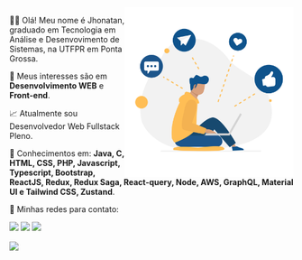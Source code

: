 <img src="https://raw.githubusercontent.com/JhonnK08/JhonnK08/main/network-illustration.svg" min-width="300px" max-width="300px" width="300px" align="right" alt="Computador Jhonatan">

<p align="left"> 
  👨‍💻 Olá! Meu nome é Jhonatan, graduado em Tecnologia em Análise e Desenvovimento de Sistemas, na UTFPR em Ponta Grossa.
</p>

<p align="left">
  💬 Meus interesses são em <strong>Desenvolvimento WEB</strong> e <strong>Front-end</strong>.
</p>

<p align="left">
  📈 Atualmente sou Desenvolvedor Web Fullstack Pleno.
</p>

<p align="left">
  🚀 Conhecimentos em: <strong>Java, C, HTML, CSS, PHP, Javascript, Typescript, Bootstrap, 
  ReactJS, Redux, Redux Saga, React-query, Node, AWS, GraphQL, Material UI e Tailwind CSS, Zustand</strong>.
</p>

<p align="left">
  💌 Minhas redes para contato:
</p>

<p align="left">
  <a href="mailto:jhonnkonopp@gmail.com" alt="Gmail">
  <img src="https://img.shields.io/badge/-Gmail-FF0000?style=flat-square&labelColor=FF0000&logo=gmail&logoColor=white&link=mailto:jhonnkonopp@gmail.com" /></a>

  <a href="https://www.linkedin.com/in/jhonatan-konopp/" alt="Linkedin">
  <img src="https://img.shields.io/badge/-Linkedin-0e76a8?style=flat-square&logo=Linkedin&logoColor=white&link=https://www.linkedin.com/in/jhonatan-konopp/" /></a>

  <a href="https://www.instagram.com/jhonnkonopp/" alt="Instagram">
  <img src="https://img.shields.io/badge/-Instagram-DF0174?style=flat-square&labelColor=DF0174&logo=instagram&logoColor=white&link=https://www.instagram.com/jhonnkonopp/"/></a>
</p>

<a href="https://github.com/anuraghazra/github-readme-stats">
  <img align="center" src="https://github-readme-stats.vercel.app/api?username=JhonnK08&count_private=true&show_icons=true&theme=tokyonight" />
</a>
<!--
**JhonnK08/JhonnK08** is a ✨ _special_ ✨ repository because its `README.md` (this file) appears on your GitHub profile.

Here are some ideas to get you started:

- 🔭 I’m currently working on ...
- 🌱 I’m currently learning ...
- 👯 I’m looking to collaborate on ...
- 🤔 I’m looking for help with ...
- 💬 Ask me about ...
- 📫 How to reach me: ...
- 😄 Pronouns: ...
- ⚡ Fun fact: ...
-->
